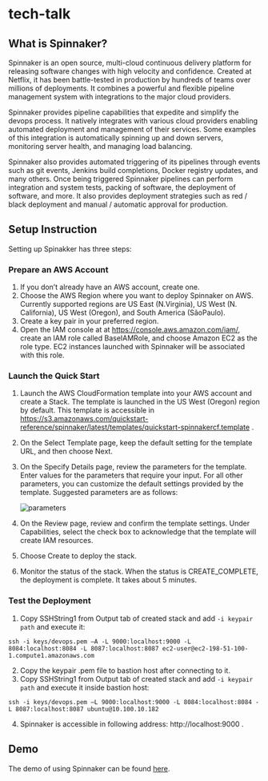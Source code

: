 # tech-talk

## What is Spinnaker?  
Spinnaker is an open source, multi-cloud continuous delivery platform for releasing software changes with high velocity and confidence.
Created at Netflix, it has been battle-tested in production by hundreds of teams over millions of deployments. It combines a powerful and flexible pipeline management system with integrations to the major cloud providers.  

Spinnaker provides pipeline capabilities that expedite and simplify the devops process. It natively integrates with various cloud providers enabling automated deployment and management of their services. Some examples of this integration is automatically spinning up and down servers, monitoring server health, and managing load balancing. 

Spinnaker also provides automated triggering of its pipelines through events such as git events, Jenkins build completions, Docker registry updates, and many others. Once being triggered Spinnaker pipelines can perform integration and system tests, packing of software, the deployment of software, and more. It also provides deployment strategies such as red / black deployment and manual / automatic approval for production.

## Setup Instruction  
Setting up Spinakker has three steps:

### Prepare an AWS Account

1. If you don’t already have an AWS account, create one.
2. Choose the AWS Region where you want to deploy Spinnaker on AWS. Currently supported regions are  US East (N.Virginia), US West (N. California), US West (Oregon), and South America (SãoPaulo).
3. Create a key pair in your preferred region.
4. Open the IAM console at at https://console.aws.amazon.com/iam/, create an IAM role called BaseIAMRole, and choose Amazon EC2 as the role type. EC2 instances launched with Spinnaker will be associated with this role.

### Launch the Quick Start

1. Launch the AWS CloudFormation template into your AWS account and create a Stack. The template is launched in the US West (Oregon) region by default. This template is accessible in https://s3.amazonaws.com/quickstart-reference/spinnaker/latest/templates/quickstart-spinnakercf.template . 
2. On the Select Template page, keep the default setting for the template URL, and then choose Next.
3. On the Specify Details page, review the parameters for the template. Enter values for the parameters that require your input. For all other parameters, you can customize the default settings provided by the template. Suggested parameters are as follows: 

  
      ![parameters](https://media.github.ncsu.edu/user/8135/files/07f85076-3b73-11e8-9cad-350dacfd1e48)


4. On the Review page, review and confirm the template settings. Under Capabilities, select the check box to acknowledge that the template will create IAM resources.
5. Choose Create to deploy the stack.
6. Monitor the status of the stack. When the status is CREATE_COMPLETE, the deployment is complete. It takes about 5 minutes.

### Test the Deployment

1. Copy SSHString1 from Output tab of created stack and add `-i keypair path` and execute it:

```
ssh -i keys/devops.pem –A -L 9000:localhost:9000 -L 8084:localhost:8084 -L 8087:localhost:8087 ec2-user@ec2-198-51-100-1.compute1.amazonaws.com
```
2. Copy the keypair .pem file to bastion host after connecting to it.
3. Copy SSHString1 from Output tab of created stack and add `-i keypair path` and execute it inside bastion host:

```
ssh -i keys/devops.pem –L 9000:localhost:9000 -L 8084:localhost:8084 -L 8087:localhost:8087 ubuntu@10.100.10.182

```
4. Spinnaker is accessible in following address:  http://localhost:9000 .


## Demo

The demo of using Spinnaker can be found [here](https://www.youtube.com/watch?v=3R59USSvtqQ&t=26s).
